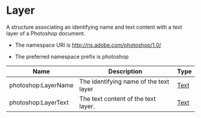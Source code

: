 # Layer

A structure associating an identifying name and text content with a text layer of a Photoshop document.

- The namespace URI is http://ns.adobe.com/photoshop/1.0/

- The preferred namespace prefix is photoshop

|Name|Description|Type|
|----|-----------|----|
|photoshop:LayerName|The identifying name of the text layer  |[Text](./CoreProperties.md#Text)|
|photoshop:LayerText|The text content of the text layer.  |[Text](./CoreProperties.md#Text)|
